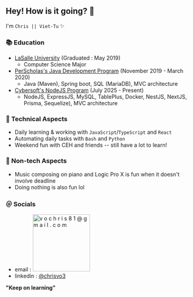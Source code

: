 ## Hey! How is it going? 👋

I'm `Chris || Viet-Tu` ✨

### 📚 Education
* [LaSalle University](https://www.lasalle.edu) (Graduated : May 2019)
  * Computer Science Major
* [PerScholas's Java Development Program](https://perscholas.org/courses/full-stack-java-developer/full-stack-java-developer-powered-by-teksystems-philly/) (November 2019 - March 2020)
  * Java (Maven), Spring boot, SQL (MariaDB), MVC architecture
* [Cybersoft's NodeJS Program](https://cybersoft.edu.vn) (July 2025 - Present)
  * NodeJS, ExpressJS, MySQL, TablePlus, Docker, NestJS, NextJS, Prisma, Sequelize), MVC architecture

### 💼 Technical Aspects
- Daily learning & working with `JavaScript`/`TypeScript` and `React`
- Automating daily tasks with `Bash` and `Python`
- Weekend fun with CEH and friends -- still have a lot to learn!

### 🌱 Non-tech Aspects
- Music composing on piano and Logic Pro X is fun when it doesn't involve deadline
- Doing nothing is also fun lol

### ＠ Socials
* email : <img style="pointer-events: none;" width="150" alt="v o c h r i s 8 1 @ g m a i l . c o m" src="https://github.com/chrisvo81/chrisvo81/assets/20401958/32569dd4-d7c2-48fc-8716-9d40ba84d6bd">
* linkedin : [@chrisvo3](https://www.linkedin.com/in/chrisvo3/)

**"Keep on learning"**
